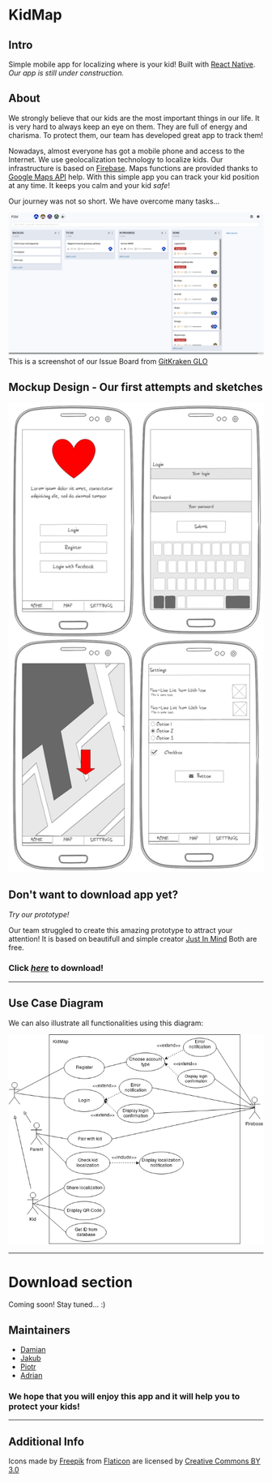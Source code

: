 # KidMap


## Intro
Simple mobile app for localizing where is your kid!
Built with [React Native](https://facebook.github.io/react-native/).
_Our app is still under construction._

## About
We strongly believe that our kids are the most important things in our life.
It is very hard to always keep an eye on them.
They are full of energy and charisma.
To protect them, our team has developed great app to track them!

Nowadays, almost everyone has got a mobile phone and access to the Internet.
We use geolocalization technology to localize kids.
Our infrastructure is based on [Firebase](https://firebase.google.com/).
Maps functions are provided thanks to [Google Maps API](https://developers.google.com/maps/documentation/) help.
With this simple app you can track your kid position at any time.
It keeps you calm and your kid *safe*!

Our journey was not so short. We have overcome many tasks...

![GLO Board](./mockup/glo-board.png)
This is a screenshot of our Issue Board from [GitKraken GLO](https://www.gitkraken.com/glo)



## Mockup Design - Our first attempts and sketches

![Mockups](./mockup/mockup-all.png)

## Don't want to download app yet?

*Try our prototype!*

Our team struggled to create this amazing prototype to attract your attention!
It is based on beautifull and simple creator [Just In Mind](https://www.justinmind.com/)
Both are free.

### Click [*here*](https://github.com/akubala/KidMap/raw/master/mockup/kidmap-prototype.vp) to download!

---
## Use Case Diagram
We can also illustrate all functionalities using this diagram:

![Use Case Diagram](./mockup/use-case-diag.png)

---
# Download section

Coming soon! Stay tuned... :)

## Maintainers
* [Damian](https://github.com/damian199674)
* [Jakub](https://github.com/jaksak)
* [Piotr](https://github.com/PiotrDrozdz96)
* [Adrian](https://github.com/akubala)

### We hope that you will enjoy this app and it will help you to protect your kids!

---

## Additional Info
Icons made by [Freepik](https://www.freepik.com/)
from [Flaticon](https://www.flaticon.com/) are licensed by [Creative Commons BY 3.0](http://creativecommons.org/licenses/by/3.0/")
